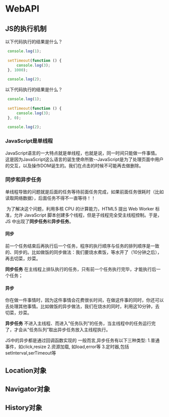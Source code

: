 # WebAPI

## JS的执行机制
  以下代码执行的结果是什么？

```js
 console.log(1);
 
 setTimeout(function () {
     console.log(3);
 }, 1000);
 
 console.log(2);
```

以下代码执行的结果是什么？

```js
 console.log(1);
 
 setTimeout(function () {
     console.log(3);
 }, 0);
 
 console.log(2);
```
### JavaScript是单线程
  JavaScript语言的一大特点就是单线程，也就是说，同一时间只能做一件事情。这是因为JavaScript这么语言的诞生使命所致--JavaScript是为了处理页面中用户的交互，以及操作DOM诞生的。我们在点击的时候不可能再去做删除。
### 同步和异步任务

​	单线程导致的问题就是后面的任务等待前面任务完成，如果前面任务很耗时（比如读取网络数据），后面任务不得不一直等待！！

​	为了解决这个问题，利用多核 CPU 的计算能力，HTML5 提出 Web Worker 标准，允许 JavaScript 脚本创建多个线程，但是子线程完全受主线程控制。于是，JS 中出现了**同步任务**和**异步任务**。

#### 同步

​	前一个任务结束后再执行后一个任务，程序的执行顺序与任务的排列顺序是一致的、同步的。比如做饭的同步做法：我们要烧水煮饭，等水开了（10分钟之后），再去切菜，炒菜。

 **同步任务**
 	在主线程上排队执行的任务，只有前一个任务执行完毕，才能执行后一个任务；

#### 异步

​	你在做一件事情时，因为这件事情会花费很长时间，在做这件事的同时，你还可以去处理其他事情。比如做饭的异步做法，我们在烧水的同时，利用这10分钟，去切菜，炒菜。

 **异步任务**
  不进入主线程、而进入”任务队列”的任务，当主线程中的任务运行完了，才会从”任务队列”取出异步任务放入主线程执行。

  JS中的异步都是通过回调函数实现的
  一般而言,异步任务有以下三种类型: 
  1.普通事件，如click,resize
  2.资源加载, 如load,error等
  3.定时器,包括setInterval,serTimeout等


## Location对象

## Navigator对象

## History对象